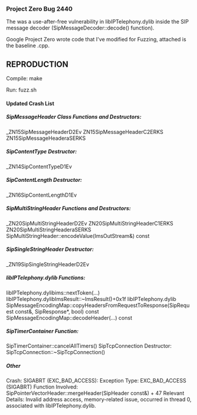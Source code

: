 ### Project Zero Bug 2440 
The was a use-after-free vulnerability in libIPTelephony.dylib inside the SIP message decoder (SipMessageDecoder::decode() function). 

Google Project Zero wrote code that I've modified for Fuzzing, attached is the baseline .cpp.

REPRODUCTION
---------
Compile:
make

Run:
fuzz.sh

#### Updated Crash List
##### SipMessageHeader Class Functions and Destructors:
_ZN15SipMessageHeaderD2Ev
ZN15SipMessageHeaderC2ERKS
ZN15SipMessageHeaderaSERKS
##### SipContentType Destructor:
_ZN14SipContentTypeD1Ev
##### SipContentLength Destructor:
_ZN16SipContentLengthD1Ev
##### SipMultiStringHeader Functions and Destructors:
_ZN20SipMultiStringHeaderD2Ev
ZN20SipMultiStringHeaderC1ERKS
ZN20SipMultiStringHeaderaSERKS
SipMultiStringHeader::encodeValue(ImsOutStream&) const
##### SipSingleStringHeader Destructor:
_ZN19SipSingleStringHeaderD2Ev
##### libIPTelephony.dylib Functions:
libIPTelephony.dylibims::nextToken(...)
libIPTelephony.dylibImsResult::~ImsResult()+0x1f
libIPTelephony.dylib SipMessageEncodingMap::copyHeadersFromRequestToResponse(SipRequest const&, SipResponse*, bool) const
SipMessageEncodingMap::decodeHeader(...) const
##### SipTimerContainer Function:
SipTimerContainer::cancelAllTimers()
SipTcpConnection Destructor:
SipTcpConnection::~SipTcpConnection()
##### Other
Crash: SIGABRT (EXC_BAD_ACCESS):
Exception Type: EXC_BAD_ACCESS (SIGABRT)
Function Involved: SipPointerVectorHeader<SipAcceptContactValue>::mergeHeader(SipHeader const&) + 47
Relevant Details: Invalid address access, memory-related issue, occurred in thread 0, associated with libIPTelephony.dylib.
